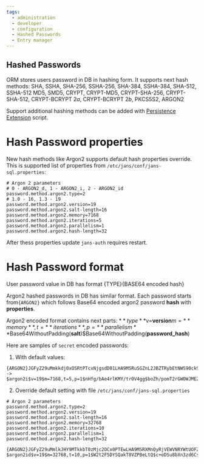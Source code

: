 ```yaml
---
tags:
  - administration
  - developer
  - configuration
  - Hashed Passwords
  - Entry manager
---
```


## Hashed Passwords

ORM stores users password in DB in hashing form. It supports next hash methods:  SHA, SSHA, SHA-256, SSHA-256, SHA-384, SSHA-384, SHA-512, SSHA-512 MD5, SMD5, CRYPT, CRYPT-MD5, CRYPT-SHA-256, CRYPT-SHA-512, CRYPT-BCRYPT $2a$, CRYPT-BCRYPT $2b$, PKCS5S2, ARGON2

Support additional hashing methods can be added with [Persistence Extension](../../script-catalog/persistence_extension/persistence/#persistence-script) script.

# Hash Password properties

New hash methods like Argon2 supports default hash properties override. This is supported list of properties from `/etc/jans/conf/jans-sql.properties`:

```
# Argon 2 parameters
# 0 - ARGON2_d, 1 - ARGON2_i, 2 - ARGON2_id
password.method.argon2.type=2
# 1.0 - 16, 1.3 - 19
password.method.argon2.version=19
password.method.argon2.salt-length=16
password.method.argon2.memory=7168
password.method.argon2.iterations=5
password.method.argon2.parallelism=1
password.method.argon2.hash-length=32
```

After thess properties update `jans-auth` requires restart.

# Hash Password format

User password value in DB has format {TYPE}{BASE64 encoded hash}

Argon2 hashed passwords in DB has similar format. Each password starts from`{ARGON2}` which follows Base64 encoded argon2 password **hash** with **properties**.

Argon2 encoded format contains next parts:
$**type**$v=**version**$m=**memory**,t=**iterations**,p=**parallelism**$Base64WithoutPadding(**salt**)$Base64WithoutPadding(**password_hash**)

Here are samples of `secret` encoded passwords:

1. With default values:
```
{ARGON2}JGFyZ29uMmkkdj0xOSRtPTcxNjgsdD01LHA9MSRuSGZnL2JBZTRybEtNWS90ck9WNGdnJGJvWmgvcG9tVDJyR1dPV0pNRVp4KzlGa0dJWTVVbjhwTVk0Syt6L28rME0=
->
$argon2i$v=19$m=7168,t=5,p=1$nHfg/bAe4rlKMY/trOV4gg$boZh/pomT2rGWOWJMEZx+9FkGIY5Un8pMY4K+z/o+0M
```

2.  Override default setting with file `/etc/jans/conf/jans-sql.properties`
```
# Argon 2 parameters
password.method.argon2.type=2
password.method.argon2.version=19
password.method.argon2.salt-length=16
password.method.argon2.memory=32768
password.method.argon2.iterations=10
password.method.argon2.parallelism=1
password.method.argon2.hash-length=32
```

```
{ARGON2}JGFyZ29uMmlkJHY9MTkkbT0zMjc2OCx0PTEwLHA9MSRXMnQyRjVEWVNRYWtUOFZaUEJlTHRRJGMrb0RTdThiWG4zemQ2Q3NyM2RnN2huY3RqemEyUXFVMnladlZyL2w3YlU=
$argon2id$v=19$m=32768,t=10,p=1$W2t2F5DYSQakT8VZPBeLtQ$c+oDSu8bXn3zd6Csr3dg7hnctjza2QqU2yZvVr/l7bU
```
